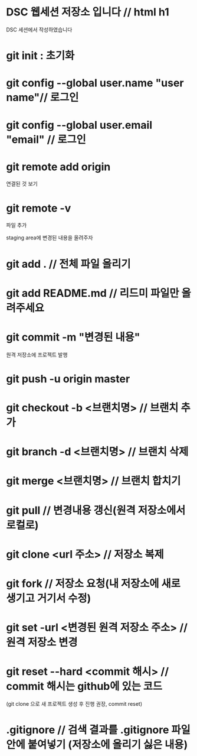 # DSC 웹세션 저장소 입니다 // html h1
DSC 세션에서 작성하였습니다

# git init : 초기화
# git config --global user.name "user name"// 로그인
# git config --global user.email "email" // 로그인
# git remote add origin <git remote repository>

연결된 것 보기
# git remote -v

파일 추가

staging area에 변경된 내용을 올려주자
# git add . // 전체 파일 올리기
# git add README.md // 리드미 파일만 올려주세요

# git commit -m "변경된 내용"

원격 저장소에 프로젝트 발행
# git push -u origin master

# git checkout -b <브랜치명> // 브랜치 추가
# git branch -d <브랜치명> // 브랜치 삭제
# git merge <브랜치명> // 브랜치 합치기
# git pull // 변경내용 갱신(원격 저장소에서 로컬로)
# git clone <url 주소> // 저장소 복제
# git fork // 저장소 요청(내 저장소에 새로 생기고 거기서 수정)
# git set -url <변경된 원격 저장소 주소> // 원격 저장소 변경
# git reset --hard <commit 해시> // commit 해시는 github에 있는 코드
(git clone 으로 새 프로젝트 생성 후 진행 권장, commit reset)

# .gitignore // 검색 결과를 .gitignore 파일 안에 붙여넣기 (저장소에 올리기 싫은 내용) 
